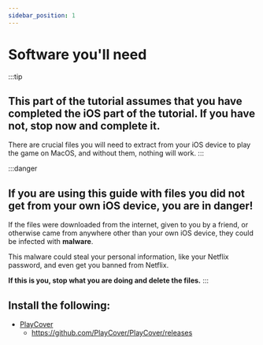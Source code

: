 ```yaml
---
sidebar_position: 1
---
```


# Software you'll need

:::tip
## This part of the tutorial assumes that you have completed the iOS part of the tutorial. If you have not, stop now and complete it.
There are crucial files you will need to extract from your iOS device to play the game on MacOS, and without them, nothing will work.
:::

:::danger
## If you are using this guide with files you did not get from your own iOS device, you are in danger!

If the files were downloaded from the internet, given to you by a friend, or otherwise came from anywhere other than your own iOS device, they could be infected with **malware**. 

This malware could steal your personal information, like your Netflix password, and even get you banned from Netflix.

**If this is you, stop what you are doing and delete the files.**
:::

## Install the following:

- [PlayCover](https://github.com/PlayCover/PlayCover/releases)
  - https://github.com/PlayCover/PlayCover/releases
